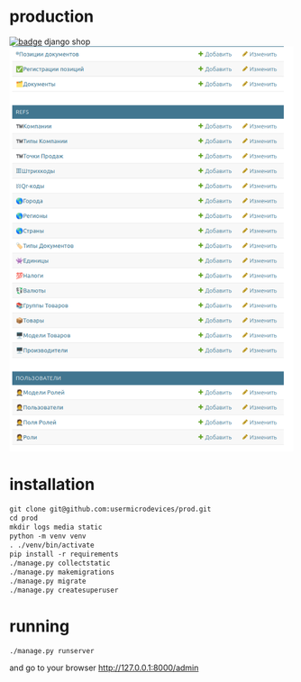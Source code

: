 # production
[![badge](https://img.shields.io/badge/license-MIT-blue)](https://github.com/usermicrodevices/prod/blob/main/LICENSE)
django shop
![image](./screen.png "main screen")

# installation
```
git clone git@github.com:usermicrodevices/prod.git
cd prod
mkdir logs media static
python -m venv venv
. ./venv/bin/activate
pip install -r requirements
./manage.py collectstatic
./manage.py makemigrations
./manage.py migrate
./manage.py createsuperuser
```

# running
```
./manage.py runserver
```
and go to your browser http://127.0.0.1:8000/admin
